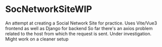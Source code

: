 # SocNetworkSiteWIP
An attempt at creating a Social Network Site for practice. Uses Vite/Vue3 frontend as well as Django for backend
So far there's an axios problem related to the host from which the request is sent. Under investigation. Might work on a cleaner setup
